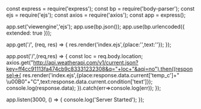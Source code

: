 const express = require('express');
const bp = require('body-parser');
const ejs = require('ejs');
const axios = require('axios');
const app = express();

app.set('viewengine','ejs');
app.use(bp.json());
app.use(bp.urlencoded({ extended: true }));
 
app.get('/', (req, res) => {
  res.render('index.ejs',{place:'',text:''});
});

app.post('/',(req,res) => {
  const loc = req.body.location;
  axios.get("http://api.weatherapi.com/v1/current.json?key=ff4cc91113fa474cb9c83331232308&q="+loc+"&aqi=no").then((response)=>{
    res.render('index.ejs',{place:response.data.current['temp_c']+" \u00B0"+"C",text:response.data.current.condition['text']});
    console.log(response.data);
  }).catch(err=>console.log(err));
});

app.listen(3000, () => {
  console.log('Server Started');
});
